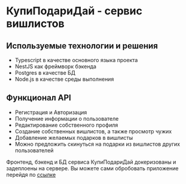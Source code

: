 # КупиПодариДай - сервис вишлистов

## Используемые технологии и решения
- Typescript в качестве основного языка проекта
- NestJS как фреймворк бэкенда
- Postgres в качестве БД
- Node.js в качестве среды выполнения

## Функционал API
- Регистрация и Авторизация
- Получение информации о пользователе
- Редактирование собственного профиля
- Создание собственных вишлистов, а также просмотр чужих
- Добавление желаемых подарков в вишлисты
- Можно предложить скинуться на подарки из вишлистов других пользователей

Фронтенд, бэкенд и БД сервиса КупиПодариДай докеризованы и задеплоены на сервере. Вы можете сами обробовать приложение перейдя по [ссылке](https://kpd-ey.nomorepartiesco.ru/)
